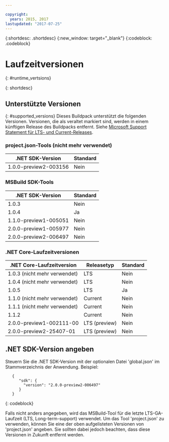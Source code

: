 ```yaml
---

copyright:
  years: 2015, 2017
lastupdated: "2017-07-25"
---
```


{:shortdesc: .shortdesc}
{:new_window: target="_blank"}
{:codeblock: .codeblock}


# Laufzeitversionen
{: #runtime_vertsions}


{: shortdesc}

## Unterstützte Versionen
{: #supported_versions}
Dieses Buildpack unterstützt die folgenden Versionen. Versionen, die als veraltet markiert sind, werden in einem künftigen Release des Buildpacks entfernt. Siehe [Microsoft Support Statement für LTS- und Current-Releases](https://www.microsoft.com/net/core/support).

### project.json-Tools (nicht mehr verwendet)

| .NET SDK-Version| Standard |
|-------------------------|---------|
| 1.0.0-preview2-003156|   Nein|

### MSBuild SDK-Tools

| .NET SDK-Version| Standard |
|-------------------------|---------|
| 1.0.3|   Nein|
| 1.0.4|   Ja   |
| 1.1.0-preview1-005051   |   Nein|
| 2.0.0-preview1-005977   |   Nein|
| 2.0.0-preview2-006497   |   Nein|

### .NET Core-Laufzeitversionen

| .NET Core-Laufzeitversion| Releasetyp  | Standard |
|---------------------------|---------------|---------|
| 1.0.3 (nicht mehr verwendet)| LTS|   Nein|
| 1.0.4 (nicht mehr verwendet)| LTS|   Nein|
| 1.0.5                     | LTS|   Ja   |
| 1.1.0 (nicht mehr verwendet) | Current|   Nein|
| 1.1.1 (nicht mehr verwendet) | Current|   Nein|
| 1.1.2                     | Current|   Nein|
| 2.0.0-preview1-002111-00  | LTS (preview) |   Nein|
| 2.0.0-preview2-25407-01   | LTS (preview) |   Nein|

## .NET SDK-Version angeben

Steuern Sie die .NET SDK-Version mit der optionalen Datei 'global.json' im Stammverzeichnis der Anwendung. Beispiel:
```
   {
      "sdk": {
        "version": "2.0.0-preview2-006497"
      }
   }
```
{: codeblock}

Falls nicht anders angegeben, wird das MSBuild-Tool für die letzte LTS-GA-Laufzeit (LTS, Long-term-support) verwendet. Um das Tool 'project.json' zu verwenden, können Sie eine der oben aufgelisteten Versionen von 'project.json' angeben. Sie sollten dabei jedoch beachten, dass diese Versionen in Zukunft entfernt werden. 
